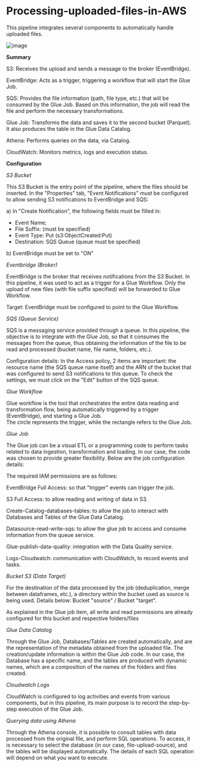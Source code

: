 # Processing-uploaded-files-in-AWS
This pipeline integrates several components to automatically handle uploaded files.

![image](https://github.com/user-attachments/assets/fce59c38-d759-43d3-9bed-2aeb0c5b9f73)

**Summary**

S3: Receives the upload and sends a message to the broker (EventBridge).

EventBridge: Acts as a trigger, triggering a workflow that will start the Glue Job.

SQS: Provides the file information (path, file type, etc.) that will be consumed by the Glue Job. Based on this information, the job will read the file and perform the necessary transformations.

Glue Job: Transforms the data and saves it to the second bucket (Parquet). It also produces the table in the Glue Data Catalog.

Athena: Performs queries on the data, via Catalog.

CloudWatch: Monitors metrics, logs and execution status.


**Configuration**

_S3 Bucket_

This S3 Bucket is the entry point of the pipeline, where the files should be inserted. 
In the "Properties" tab, "Event Notifications" must be configured to allow sending S3 notifications to EventBridge and SQS:

a) In "Create Notification", the following fields must be filled in: 
- Event Name; 
- File Suffix: (must be specified) 
- Event Type: Put (s3:ObjectCreated:Put) 
- Destination: SQS Queue (queue must be specified)

b) EventBridge must be set to "ON" 


_Eventbridge (Broker)_ 

EventBridge is the broker that receives notifications from the S3 Bucket. In this pipeline, it was used to act as a trigger for a Glue Workflow. 
Only the upload of new files (with file suffix specified) will be forwarded to Glue Workflow.

Target: EventBridge must be configured to point to the Glue Workflow.


_SQS (Queue Service)_

SQS is a messaging service provided through a queue. In this pipeline, the objective is to integrate with the Glue Job, so that it consumes the messages from the queue, thus obtaining the information of the file to be read and processed (bucket name, file name, folders, etc.). 

Configuration details: 
In the Access policy, 2 items are important: the resource name (the SQS queue name itself) and the ARN of the bucket that was configured to send S3 notifications to this queue. To check the settings, we must click on the "Edit" button of the SQS queue. 


_Glue Workflow_

Glue workflow is the tool that orchestrates the entire data reading and transformation flow, being automatically triggered by a trigger (EventBridge), and starting a Glue Job.  
The circle represents the trigger, while the rectangle refers to the Glue Job.


_Glue Job_

The Glue job can be a visual ETL or a programming code to perform tasks related to data ingestion, transformation and loading. In our case, the code was chosen to provide greater flexibility. Below are the job configuration details:

  The required IAM permissions are as follows:
  
  EventBridge Full Access: so that "trigger" events can trigger the job.
  
  S3 Full Access: to allow reading and writing of data in S3.
  
  Create-Catalog-databases-tables: to allow the job to interact with Databases and Tables of the Glue Data Catalog. 
  
  Datasource-read-write-sqs: to allow the glue job to access and consume information from the queue service. 
  
  Glue-publish-data-quality: integration with the Data Quality service. 
  
  Logs-Cloudwatch: communication with CloudWatch, to record events and tasks. 


_Bucket S3 (Data Target)_

For the destination of the data processed by the job (deduplication, merge between dataframes, etc.), a directory within the bucket used as source is being used. Details below: 
Bucket "source" / Bucket "target".

As explained in the Glue job item, all write and read permissions are already configured for this bucket and respective folders/files 


_Glue Data Catalog_

Through the Glue Job, Databases/Tables are created automatically, and are the representation of the metadata obtained from the uploaded file. 
The creation/update information is within the Glue Job code. 
In our case, the Database has a specific name, and the tables are produced with dynamic names, which are a composition of the names of the folders and files created.


_Cloudwatch Logs_

CloudWatch is configured to log activities and events from various components, but in this pipeline, its main purpose is to record the step-by-step execution of the Glue Job. 


_Querying data using Athena_

Through the Athena console, it is possible to consult tables with data processed from the original file, and perform SQL operations. 
To access, it is necessary to select the database (in our case, file-upload-source), and the tables will be displayed automatically. 
The details of each SQL operation will depend on what you want to execute.
